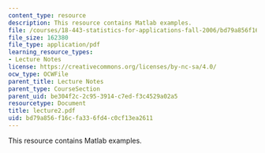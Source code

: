 ```yaml
---
content_type: resource
description: This resource contains Matlab examples.
file: /courses/18-443-statistics-for-applications-fall-2006/bd79a856f16cfa336fd4c0cf13ea2611_lecture2.pdf
file_size: 162380
file_type: application/pdf
learning_resource_types:
- Lecture Notes
license: https://creativecommons.org/licenses/by-nc-sa/4.0/
ocw_type: OCWFile
parent_title: Lecture Notes
parent_type: CourseSection
parent_uid: be304f2c-2c95-3914-c7ed-f3c4529a02a5
resourcetype: Document
title: lecture2.pdf
uid: bd79a856-f16c-fa33-6fd4-c0cf13ea2611
---
```

This resource contains Matlab examples.